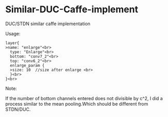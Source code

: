 # Similar-DUC-Caffe-implement
DUC/STDN similar caffe implementation 

Usage:
```
layer{ 
>name: "enlarge"<br>
  type: "Enlarge"<br>
  bottom: "conv7_2"<br>
  top: "conv6_2"<br>
  enlarge_param {
  >size: 10  //size after enlarge <br>
  }<br>
}<br>
```
Note:

If the number of bottom channels entered does not divisible by c^2, I did a process similar to the mean pooling.Which should be different from STDN/DUC.
